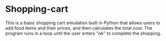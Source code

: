 # Shopping-cart
This is a basic shopping cart simulation built in Python that allows users to add food items and their prices, and then calculates the total cost. The program runs in a loop until the user enters "ok" to complete the shopping.
